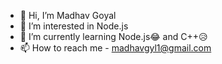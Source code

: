 - 👋 Hi, I’m Madhav Goyal
- 👀 I’m interested in Node.js
- 🌱 I’m currently learning Node.js😂 and C++😥
- 📫 How to reach me - madhavgyl1@gmail.com

<!---
MadhavGoyal-6/MadhavGoyal-6 is a ✨ special ✨ repository because its `README.md` (this file) appears on your GitHub profile.
You can click the Preview link to take a look at your changes.
--->
